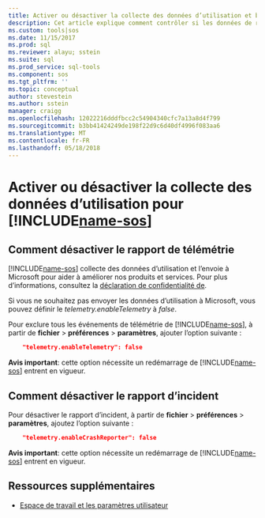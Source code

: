 ```yaml
---
title: Activer ou désactiver la collecte des données d’utilisation et bloquer la création de rapports pour les opérations de SQL Studio (version préliminaire) | Documents Microsoft
description: Cet article explique comment contrôler si les données de rapport d’incident et l’utilisation sont collectées et envoyées à Microsoft.
ms.custom: tools|sos
ms.date: 11/15/2017
ms.prod: sql
ms.reviewer: alayu; sstein
ms.suite: sql
ms.prod_service: sql-tools
ms.component: sos
ms.tgt_pltfrm: ''
ms.topic: conceptual
author: stevestein
ms.author: sstein
manager: craigg
ms.openlocfilehash: 12022216dddfbcc2c54904340cfc7a13a8d4f799
ms.sourcegitcommit: b3bb41424249de198f22d9c6d40df4996f083aa6
ms.translationtype: MT
ms.contentlocale: fr-FR
ms.lasthandoff: 05/18/2018
---
```

# <a name="enable-or-disable-usage-data-collection-for-includename-sosincludesname-sos-shortmd"></a>Activer ou désactiver la collecte des données d’utilisation pour [!INCLUDE[name-sos](../includes/name-sos-short.md)]

## <a name="how-to-disable-telemetry-reporting"></a>Comment désactiver le rapport de télémétrie

[!INCLUDE[name-sos](../includes/name-sos-short.md)] collecte des données d’utilisation et l’envoie à Microsoft pour aider à améliorer nos produits et services. Pour plus d’informations, consultez la [déclaration de confidentialité de](https://go.microsoft.com/fwlink/?LinkID=528096&clcid=0x409).

Si vous ne souhaitez pas envoyer les données d’utilisation à Microsoft, vous pouvez définir le *telemetry.enableTelemetry* à *false*.

Pour exclure tous les événements de télémétrie de [!INCLUDE[name-sos](../includes/name-sos-short.md)], à partir de **fichier** > **préférences** > **paramètres**, ajouter l’option suivante :

```json
    "telemetry.enableTelemetry": false
```

**Avis important**: cette option nécessite un redémarrage de [!INCLUDE[name-sos](../includes/name-sos-short.md)] entrent en vigueur. 

## <a name="how-to-disable-crash-reporting"></a>Comment désactiver le rapport d’incident

Pour désactiver le rapport d’incident, à partir de **fichier** > **préférences** > **paramètres**, ajoutez l’option suivante :

```json
    "telemetry.enableCrashReporter": false
```

**Avis important**: cette option nécessite un redémarrage de [!INCLUDE[name-sos](../includes/name-sos-short.md)] entrent en vigueur.

## <a name="additional-resources"></a>Ressources supplémentaires
- [Espace de travail et les paramètres utilisateur](settings.md)